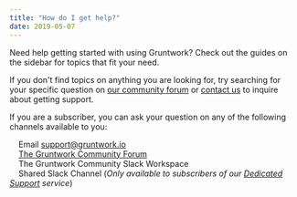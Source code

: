 ```yaml
---
title: "How do I get help?"
date: 2019-05-07
---
```


Need help getting started with using Gruntwork? Check out the guides on the sidebar for topics that fit your need.

If you don't find topics on anything you are looking for, try searching for your specific question on [our community
forum](https://community.gruntwork.io/) or [contact us](https://gruntwork.io/contact/) to inquire about
getting support.

If you are a subscriber, you can ask your question on any of the following channels available to you:

&nbsp;&nbsp;&nbsp;&nbsp;Email support@gruntwork.io  
&nbsp;&nbsp;&nbsp;&nbsp;[The Gruntwork Community Forum](https://community.gruntwork.io/)  
&nbsp;&nbsp;&nbsp;&nbsp;The Gruntwork Community Slack Workspace  
&nbsp;&nbsp;&nbsp;&nbsp;Shared Slack Channel (_Only available to subscribers of our [Dedicated Support](https://gruntwork.io/support/#dedicated-support) service_)  
